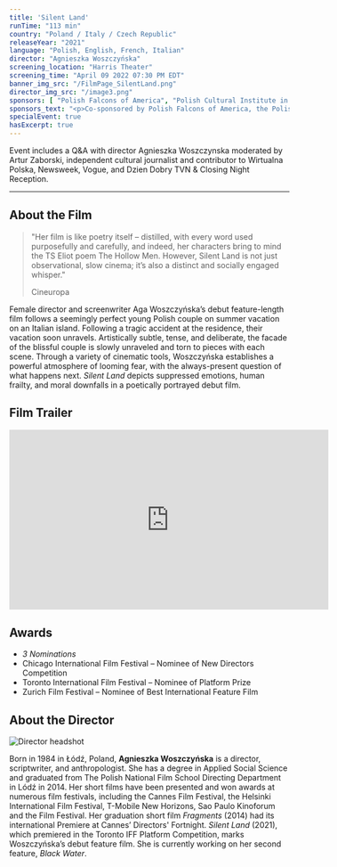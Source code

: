 ```yaml
---
title: 'Silent Land'
runTime: "113 min"
country: "Poland / Italy / Czech Republic"
releaseYear: "2021"
language: "Polish, English, French, Italian"
director: "Agnieszka Woszczyńska"
screening_location: "Harris Theater"
screening_time: "April 09 2022 07:30 PM EDT"
banner_img_src: "/FilmPage_SilentLand.png"
director_img_src: "/image3.png"
sponsors: [ "Polish Falcons of America", "Polish Cultural Institute in New York", "Consulate General of the Republic of Poland in New York", "Pitt Slavic Languages and Literatures", "Pitt Center for Russian, East European & Eurasian Studies" ]
sponsors_text: "<p>Co-sponsored by Polish Falcons of America, the Polish Cultural Institute in New York, the Consulate General of the Republic of Poland in New York, and Pitt’s Department of Slavic Languages and Literatures and Center for Russian, East European & Eurasian Studies</p><p>Supported by Polish Cultural Council in Pittsburgh</p>"
specialEvent: true
hasExcerpt: true
---
```


Event includes a Q&A with director Agnieszka Woszczynska moderated by Artur Zaborski, independent cultural journalist and contributor to Wirtualna Polska, Newsweek, Vogue, and Dzien Dobry TVN & Closing Night Reception.

---

<section>

## About the Film

<blockquote class="blockquote">
  <p class="mb-0">"Her film is like poetry itself – distilled, with every word used purposefully and carefully, and indeed, her characters bring to mind the TS Eliot poem The Hollow Men. However, Silent Land is not just observational, slow cinema; it’s also a distinct and socially engaged whisper."</p>
  <p class="blockquote-footer">Cineuropa</p>
</blockquote>

Female director and screenwriter Aga Woszczyńska’s debut feature-length film follows a seemingly perfect young Polish couple on summer vacation on an Italian island. Following a tragic accident at the residence, their vacation soon unravels. Artistically subtle, tense, and deliberate, the facade of the blissful couple is slowly unraveled and torn to pieces with each scene. Through a variety of cinematic tools, Woszczyńska establishes a powerful atmosphere of looming fear, with the always-present question of what happens next. *Silent Land* depicts suppressed emotions, human frailty, and moral downfalls in a poetically portrayed debut film.
 

</section>

<section>

## Film Trailer

<div class="trailer-container">
    <iframe width="574" height="323" src="https://www.youtube.com/embed/f3NR82LIemc" title="YouTube video player" frameborder="0" allow="accelerometer; autoplay; clipboard-write; encrypted-media; gyroscope; picture-in-picture" allowfullscreen></iframe>
</div>

</section>

<section>

## Awards

- *3 Nominations*
- Chicago International Film Festival – Nominee of New Directors Competition
- Toronto International Film Festival – Nominee of Platform Prize
- Zurich Film Festival – Nominee of Best International Feature Film




</section>

<section>

## About the Director

![Director headshot]($basePublicPath$/assets/films/director_headshots/image3.png)

Born in 1984 in Łódź, Poland, **Agnieszka Woszczyńska** is a director, scriptwriter, and anthropologist. She has a degree in Applied Social Science and graduated from The Polish National Film School Directing Department in Lódź in 2014. Her short films have been presented and won awards at numerous film festivals, including the Cannes Film Festival, the Helsinki International Film Festival, T-Mobile New Horizons, Sao Paulo Kinoforum and the  Film Festival. Her graduation short film *Fragments* (2014) had its international Premiere at Cannes’ Directors' Fortnight. *Silent Land* (2021), which premiered in the Toronto IFF Platform Competition, marks Woszczyńska’s debut feature film. She is currently working on her second feature, *Black Water*.



</section>
